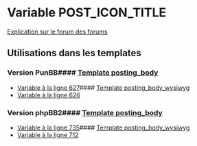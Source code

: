 # Variable POST_ICON_TITLE
[Explication sur le forum des forums](http://forum.forumactif.com/t294113-listing-des-variables#POST_ICON_TITLE)
## Utilisations dans les templates
### Version PunBB#### [Template posting_body](punbb/posting_body.md)
* [Variable à la ligne 627](../punbb/posting_body.tpl#L627)#### [Template posting_body_wysiwyg](punbb/posting_body_wysiwyg.md)
* [Variable à la ligne 626](../punbb/posting_body_wysiwyg.tpl#L626)
### Version phpBB2#### [Template posting_body](subsilver/posting_body.md)
* [Variable à la ligne 735](../subsilver/posting_body.tpl#L735)#### [Template posting_body_wysiwyg](subsilver/posting_body_wysiwyg.md)
* [Variable à la ligne 712](../subsilver/posting_body_wysiwyg.tpl#L712)